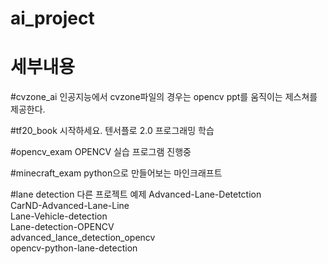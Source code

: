 # ai_project

# 세부내용

#cvzone_ai
인공지능에서 cvzone파일의 경우는 opencv ppt를 움직이는 제스쳐를 제공한다.

#tf20_book
시작하세요. 텐서플로 2.0 프로그래밍 학습

#opencv_exam
OPENCV 실습 프로그램 진행중

#minecraft_exam
python으로 만들어보는 마인크래프트

#lane detection 다른 프로젝트 예제
Advanced-Lane-Detetction<br>
CarND-Advanced-Lane-Line<br>
Lane-Vehicle-detection<br>
Lane-detection-OPENCV<br>
advanced_lance_detection_opencv<br>
opencv-python-lane-detection
